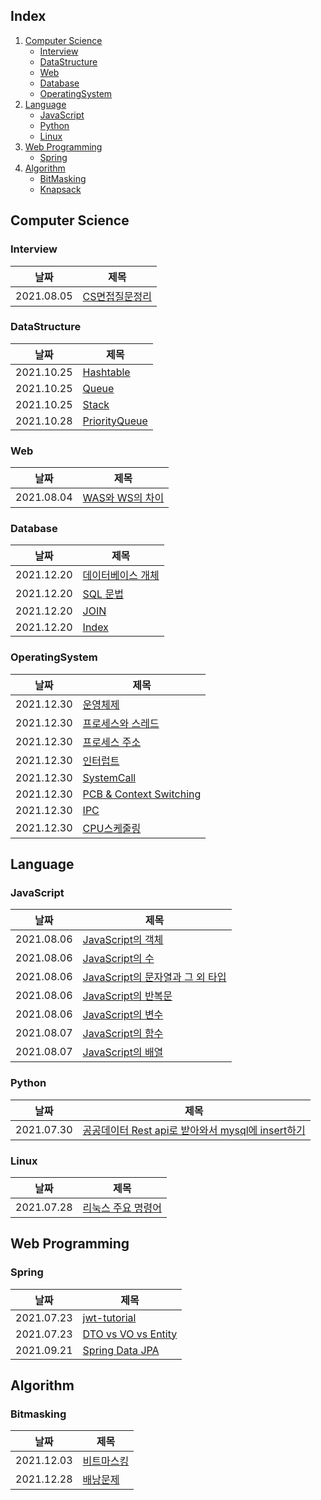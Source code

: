 ## Index
1. [Computer Science](#computer-science)  
    - [Interview](#interview)
    - [DataStructure](#datastructure)
    - [Web](#web)
    - [Database](#database)
    - [OperatingSystem](#operatingsystem)
2. [Language](#language)
    - [JavaScript](#javascript)
    - [Python](#python)
    - [Linux](#linux)    
3. [Web Programming](#web-programming)
    - [Spring](#spring)
4. [Algorithm](#algorithm)
    - [BitMasking](#bitmasking)
    - [Knapsack](#knapsack)

## Computer Science
### Interview
|날짜|제목|
|---|---|
|2021.08.05|[CS면접질문정리](https://github.com/kimmy01/Today.I.Learned/blob/main/CS/CS%EB%A9%B4%EC%A0%91%EC%A7%88%EB%AC%B8%EC%A0%95%EB%A6%AC.md)|

### DataStructure
|날짜|제목|
|---|---|
|2021.10.25|[Hashtable](https://github.com/kimmy01/Today.I.Learned/blob/main/DataStructure/Hashtable.md)|
|2021.10.25|[Queue](https://github.com/kimmy01/Today.I.Learned/blob/main/DataStructure/Queue.md)|
|2021.10.25|[Stack](https://github.com/kimmy01/Today.I.Learned/blob/main/DataStructure/Stack.md)|
|2021.10.28|[PriorityQueue](https://github.com/kimmy01/Today.I.Learned/blob/main/DataStructure/PriorityQueue.md)|

### Web
|날짜|제목|
|---|---|
|2021.08.04|[WAS와 WS의 차이](https://github.com/kimmy01/Today.I.Learned/blob/main/Web/WAS%EC%99%80%20WS%EC%9D%98%20%EC%B0%A8%EC%9D%B4.md)|

### Database
|날짜|제목|
|---|---|
|2021.12.20|[데이터베이스 개체](https://github.com/kimmy01/Today.I.Learned/blob/main/CS/Database/%EB%8D%B0%EC%9D%B4%ED%84%B0%EB%B2%A0%EC%9D%B4%EC%8A%A4%20%EA%B0%9C%EC%B2%B4.md)|
|2021.12.20|[SQL 문법](https://github.com/kimmy01/Today.I.Learned/blob/main/CS/Database/SQL%20%EB%AC%B8%EB%B2%95.md)|
|2021.12.20|[JOIN](https://github.com/kimmy01/Today.I.Learned/blob/main/CS/Database/JOIN.md)|
|2021.12.20|[Index](https://github.com/kimmy01/Today.I.Learned/blob/main/CS/Database/Index.md)|

### OperatingSystem
|날짜|제목|
|---|---|
|2021.12.30|[운영체제](https://github.com/kimmy01/Today.I.Learned/blob/main/CS/OS/%EC%9A%B4%EC%98%81%EC%B2%B4%EC%A0%9C.md)|
|2021.12.30|[프로세스와 스레드](https://github.com/kimmy01/Today.I.Learned/blob/main/CS/OS/%ED%94%84%EB%A1%9C%EC%84%B8%EC%8A%A4%EC%99%80%20%EC%8A%A4%EB%A0%88%EB%93%9C.md)|
|2021.12.30|[프로세스 주소](https://github.com/kimmy01/Today.I.Learned/blob/main/CS/OS/%ED%94%84%EB%A1%9C%EC%84%B8%EC%8A%A4%20%EC%A3%BC%EC%86%8C%20%EA%B3%B5%EA%B0%84.md)|
|2021.12.30|[인터럽트](https://github.com/kimmy01/Today.I.Learned/blob/main/CS/OS/%EC%9D%B8%ED%84%B0%EB%9F%BD%ED%8A%B8.md)|
|2021.12.30|[SystemCall](https://github.com/kimmy01/Today.I.Learned/blob/main/CS/OS/System%20Call.md)|
|2021.12.30|[PCB & Context Switching](https://github.com/kimmy01/Today.I.Learned/blob/main/CS/OS/PCB%20%26%20Context%20Switching.md)|
|2021.12.30|[IPC](https://github.com/kimmy01/Today.I.Learned/blob/main/CS/OS/IPC.md)|
|2021.12.30|[CPU스케줄링](https://github.com/kimmy01/Today.I.Learned/blob/main/CS/OS/CPU%EC%8A%A4%EC%BC%80%EC%A4%84%EB%A7%81.md)|

## Language
### JavaScript
|날짜|제목|
|---|---|
|2021.08.06|[JavaScript의 객체](https://github.com/kimmy01/Today.I.Learned/blob/main/JavaScript/JavaScript%EC%9D%98%20%EA%B0%9D%EC%B2%B4.md)|
|2021.08.06|[JavaScript의 수](https://github.com/kimmy01/Today.I.Learned/commits/main/JavaScript/JavaScript%EC%9D%98%20%EC%88%98.md)|
|2021.08.06|[JavaScript의 문자열과 그 외 타입](https://github.com/kimmy01/Today.I.Learned/blob/main/JavaScript/JavaScript%EC%9D%98%20%EB%AC%B8%EC%9E%90%EC%97%B4%EA%B3%BC%20%EA%B7%B8%20%EC%99%B8%20%ED%83%80%EC%9E%85.md)|
|2021.08.06|[JavaScript의 반복문](https://github.com/kimmy01/Today.I.Learned/blob/main/JavaScript/JavaScript%EC%9D%98%20%EB%B0%98%EB%B3%B5%EB%AC%B8.md)|
|2021.08.06|[JavaScript의 변수](https://github.com/kimmy01/Today.I.Learned/blob/main/JavaScript/JavaScript%EC%9D%98%20%EB%B3%80%EC%88%98.md)|
|2021.08.07|[JavaScript의 함수](https://github.com/kimmy01/Today.I.Learned/blob/main/JavaScript/JavaScript%EC%9D%98%20%ED%95%A8%EC%88%98.md)|
|2021.08.07|[JavaScript의 배열](https://github.com/kimmy01/Today.I.Learned/blob/main/JavaScript/JavaScript%EC%9D%98%20%EB%B0%B0%EC%97%B4.md)|

### Python
|날짜|제목|
|---|---|
|2021.07.30|[공공데이터 Rest api로 받아와서 mysql에 insert하기](https://github.com/kimmy01/Today.I.Learned/blob/main/Python/%EA%B3%B5%EA%B3%B5%EB%8D%B0%EC%9D%B4%ED%84%B0%20Rest%20api%EB%A1%9C%20%EB%B0%9B%EC%95%84%EC%99%80%EC%84%9C%20mysql%EC%97%90%20insert%ED%95%98%EA%B8%B0.py)|

### Linux
|날짜|제목|
|---|---|
|2021.07.28|[리눅스 주요 명령어](https://github.com/kimmy01/Today.I.Learned/blob/main/Linux/%EB%A6%AC%EB%88%85%EC%8A%A4%20%EC%A3%BC%EC%9A%94%20%EB%AA%85%EB%A0%B9%EC%96%B4.md)|

## Web Programming
### Spring
|날짜|제목|
|---|---|
|2021.07.23|[jwt-tutorial](https://github.com/kimmy01/Today.I.Learned/tree/main/Spring/jwt-tutorial)|
|2021.07.23|[DTO vs VO vs Entity](https://github.com/kimmy01/Today.I.Learned/blob/main/Spring/DTO%20vs%20VO%20vs%20Entity.md)|
|2021.09.21|[Spring Data JPA](https://github.com/kimmy01/Today.I.Learned/blob/main/Spring/Spring%20Data%20JPA.md)|

## Algorithm
### Bitmasking
|날짜|제목|
|---|---|
|2021.12.03|[비트마스킹](https://github.com/kimmy01/Today.I.Learned/blob/main/Algorithm/BitMasking.md)|
|2021.12.28|[배낭문제](https://github.com/kimmy01/Today.I.Learned/blob/main/Algorithm/Knapsack.md)|
